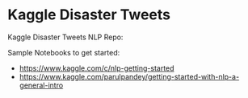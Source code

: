 # Kaggle Disaster Tweets
Kaggle Disaster Tweets NLP Repo:

Sample Notebooks to get started:

*  https://www.kaggle.com/c/nlp-getting-started
* https://www.kaggle.com/parulpandey/getting-started-with-nlp-a-general-intro